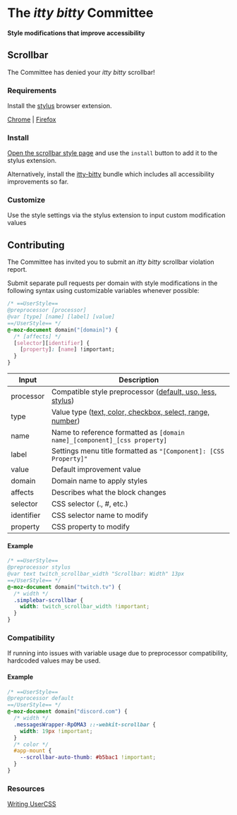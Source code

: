 # The _itty bitty_ Committee

#### Style modifications that improve accessibility

## Scrollbar

The Committee has denied your _itty bitty_ scrollbar!

### Requirements

Install the [stylus](https://add0n.com/stylus.html) browser extension.

[Chrome](https://chrome.google.com/webstore/detail/stylus/clngdbkpkpeebahjckkjfobafhncgmne)
| [Firefox](https://addons.mozilla.org/en-US/firefox/addon/styl-us/)

### Install

[Open the scrollbar style page](https://userstyles.world/style/9192/twitch-scrollbar)
and use the `install` button to add it to the stylus extension.

Alternatively, install the
[itty-bitty](https://github.com/itty-bitty-committee/itty-bitty) bundle which
includes all accessibility improvements so far.

### Customize

Use the style settings via the stylus extension to input custom modification
values

## Contributing

The Committee has invited you to submit an _itty bitty_ scrollbar violation
report.

Submit separate pull requests per domain with style modifications in the
following syntax using customizable variables whenever possible:

```css
/* ==UserStyle==
@preprocessor [processor]
@var [type] [name] [label] [value]
==/UserStyle== */
@-moz-document domain("[domain]") {
  /* [affects] */
  [selector][identifier] {
    [property]: [name] !important;
  }
}
```

| Input      | Description                                                                                                                          |
| ---------- | ------------------------------------------------------------------------------------------------------------------------------------ |
| processor  | Compatible style preprocessor ([default, uso, less, stylus](https://github.com/openstyles/stylus/wiki/Writing-UserCSS#preprocessor)) |
| type       | Value type ([text, color, checkbox, select, range, number](https://github.com/openstyles/stylus/wiki/Writing-UserCSS#type))          |
| name       | Name to reference formatted as `[domain name]_[component]_[css property]`                                                            |
| label      | Settings menu title formatted as `"[Component]: [CSS Property]"`                                                                     |
| value      | Default improvement value                                                                                                            |
| domain     | Domain name to apply styles                                                                                                          |
| affects    | Describes what the block changes                                                                                                     |
| selector   | CSS selector (., #, etc.)                                                                                                            |
| identifier | CSS selector name to modify                                                                                                          |
| property   | CSS property to modify                                                                                                               |

#### Example

```css
/* ==UserStyle==
@preprocessor stylus
@var text twitch_scrollbar_width "Scrollbar: Width" 13px
==/UserStyle== */
@-moz-document domain("twitch.tv") {
  /* width */
  .simplebar-scrollbar {
    width: twitch_scrollbar_width !important;
  }
}
```

### Compatibility

If running into issues with variable usage due to preprocessor compatibility,
hardcoded values may be used.

#### Example

```css
/* ==UserStyle==
@preprocessor default
==/UserStyle== */
@-moz-document domain("discord.com") {
  /* width */
  .messagesWrapper-RpOMA3 ::-webkit-scrollbar {
    width: 19px !important;
  }
  /* color */
  #app-mount {
    --scrollbar-auto-thumb: #b5bac1 !important;
  }
}
```

### Resources

[Writing UserCSS](https://github.com/openstyles/stylus/wiki/Writing-UserCSS#type)
